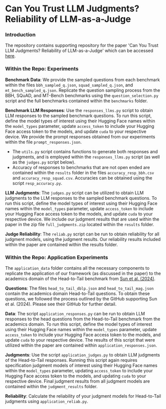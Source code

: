 # Can You Trust LLM Judgments? Reliability of LLM-as-a-Judge
### Introduction
The repository contains supporting repository for the paper 'Can You Trust LLM Judgments? Reliability of LLM-as-a-Judge' which can be accessed [here](https://arxiv.org/abs/2412.12509).

### Within the Repo: Experiments

**Benchmark Data**: We provide the sampled questions from each benchmark within the files `bbh_sampled_q.json`, `squad_sampled_q.json`, and `mt_bench_sampled_q.json`. Replicate the question sampling process from the BBH, SQuAD, and MT-Bench benchmarks using the `question_selection.py` script and the full benchmarks contained within the `benchmarks` folder.

**Benchmark LLM Responses**: Use the `responses_llms.py` script to obtain LLM responses to the sampled benchmark questions. To run this script, define the model types of interest using their Hugging Face names within the `model_types` parameter, update `access_token` to include your Hugging Face access token to the models, and update `cuda` to your respective device. We provide the prompt responses obtained from our experiments within the file `prompt_responses.json`.
* The `utils.py` script contains functions to generate both responses and judgments, and is employed within the `responses_llms.py` script (as well as the `judges.py` script below).
* Accuracy of responses to benchmarks that are not open ended are contained within the `results` folder in the files `accuracy_resp_bbh.csv` and `accuracy_resp_squad.csv`. Accuracies can be obtained using the script `resp_accuracy.py`.

**LLM Judgments**: The `judges.py` script can be utilized to obtain LLM judgments to the LLM responses to the sampled benchmark questions. To run this script, define the model types of interest using their Hugging Face names within the `model_types` parameter, update `access_token` to include your Hugging Face access token to the models, and update `cuda` to your respective device. We include our judgment results that are used within the paper in the zip file `full_judgments.zip` located within the `results` folder.

**Judge Reliability**: The `reliab.py` script can be run to obtain reliability for all judgment models, using the judgment results. Our reliability results included within the paper are contained within the results folder.


### Within the Repo: Application Experiments 

The `application_data` folder contains all the necessary components to replicate the application of our framework (as discussed in the paper) to the academics domain of the Head-to-Tail benchmark from [Sun et al. (2024)](https://aclanthology.org/2024.naacl-long.18.pdf). 

**Questions**: The files `head_to_tail_dblp.json` and `head_to_tail_mag.json` contain the academics domain Head-to-Tail questions. To obtain these questions, we followed the process outlined by the GitHub supporting Sun et al. (2024). Please see their GitHub for further detail.

**Data**: The script `application_responses.py` can be run to obtain LLM responses to the head questions from the Head-to-Tail benchmark from the academics domain. To run this script, define the model types of interest using their Hugging Face names within the `model_types` parameter, update `access_token` to include your Hugging Face access token to the models, and update `cuda` to your respective device. The results of this script that were utilized within the paper are contained within `application_responses.json`.

**Judgments**: Use the script `application_judges.py` to obtain LLM judgments of the Head-to-Tail responses. Running this script again requires specification judgment models of interest using their Hugging Face names within the `model_types` parameter, updating `access_token` to include your Hugging Face access token to the models, and updating `cuda` to your respective device. Final judgment results from all judgment models are contained within the `judgment_results` folder.

**Reliability**: Calculate the reliability of your judgment models for Head-to-Tail judgments using `application_reliab.py`.
